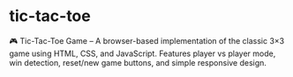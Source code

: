 # tic-tac-toe
🎮 Tic-Tac-Toe Game – A browser-based implementation of the classic 3×3 game using HTML, CSS, and JavaScript. Features player vs player mode, win detection, reset/new game buttons, and simple responsive design.
